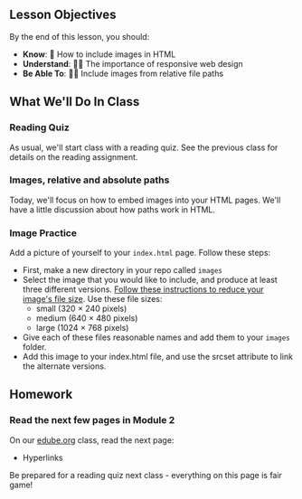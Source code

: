 ## Lesson Objectives
By the end of this lesson, you should:

- **Know**: 🍱 How to include images in HTML
- **Understand**: 🚣‍♀️ The importance of responsive web design
- **Be Able To**: 🧑‍💻 Include images from relative file paths

## What We'll Do In Class

### Reading Quiz
As usual, we'll start class with a reading quiz. See the previous class for details on the reading assignment.

### Images, relative and absolute paths
Today, we'll focus on how to embed images into your HTML pages. We'll have a little discussion about how paths work in HTML.



### Image Practice

Add a picture of yourself to your `index.html` page. Follow these steps:

- First, make a new directory in your repo called `images`
- Select the image that you would like to include, and produce at least three different versions. [Follow these instructions to reduce your image's file size](https://support.apple.com/guide/preview/crop-resize-or-rotate-an-image-prvw2015/mac#:~:text=image's%20file%20size-,Go%20to%20the%20Preview%20app%20on%20your%20Mac.,value%20in%20the%20Resolution%20field.). Use these file sizes:
    - small (320 × 240 pixels)
    - medium (640 × 480 pixels)
    - large (1024 × 768 pixels)
- Give each of these files reasonable names and add them to your `images` folder.
- Add this image to your index.html file, and use the srcset attribute to link the alternate versions.

## Homework

### Read the next few pages in Module 2
On our [edube.org](https://edube.org/) class, read the next page:

- Hyperlinks

Be prepared for a reading quiz next class - everything on this page is fair game!